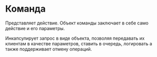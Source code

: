 # Команда

Представляет действие. Объект команды заключает в себе само действие и его параметры.

Инкапсулирует запрос в виде объекта, позволяя передавать их клиентам в
качестве параметров, ставить в очередь, логировать а также поддерживает отмену операций. 